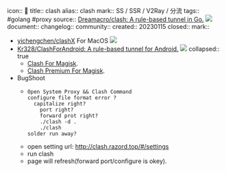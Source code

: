 icon:: 
title:: clash
alias:: clash
mark:: SS / SSR / V2Ray / 分流
tags:: #golang #proxy
source:: [Dreamacro/clash: A rule-based tunnel in Go.](https://github.com/Dreamacro/clash) ![](https://img.shields.io/github/stars/Dreamacro/clash)
document::
changelog::
community::
created:: 20230115
closed::
mark::

  - [yichengchen/clashX](https://github.com/yichengchen/clashX/) For MacOS ![](https://img.shields.io/github/stars/yichengchen/clashX)
  - [Kr328/ClashForAndroid: A rule-based tunnel for Android.](https://github.com/Kr328/ClashForAndroid/) ![](https://img.shields.io/github/stars/Kr328/ClashForAndroid)
    collapsed:: true
    - [Clash For Magisk](https://github.com/Kr328/ClashForMagisk).
    - [Clash Premium For Magisk](https://github.com/kalasutra/Clash_Premium_For_Magisk).
  - BugShoot
    - ```
      Open System Proxy && Clash Command
      configure file format error ?
        capitalize right?
          port right?
          forward prot right?
          ./clash -d .
          ./clash
      solder run away?
      ```
    - open setting url: http://clash.razord.top/#/settings
    - run clash
    - page will refresh(forward port/configure is okey).